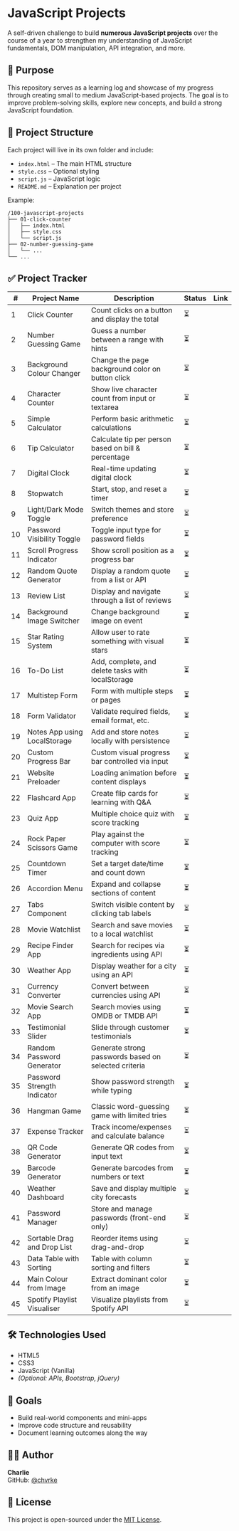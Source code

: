 
# JavaScript Projects

A self-driven challenge to build **numerous JavaScript projects** over the course of a year to strengthen my understanding of JavaScript fundamentals, DOM manipulation, API integration, and more.

## 🚀 Purpose

This repository serves as a learning log and showcase of my progress through creating small to medium JavaScript-based projects. The goal is to improve problem-solving skills, explore new concepts, and build a strong JavaScript foundation.

## 📁 Project Structure

Each project will live in its own folder and include:

- `index.html` – The main HTML structure  
- `style.css` – Optional styling  
- `script.js` – JavaScript logic  
- `README.md` – Explanation per project  

Example:

```text
/100-javascript-projects
├── 01-click-counter
│   ├── index.html
│   ├── style.css
│   └── script.js
├── 02-number-guessing-game
│   └── ...
└── ...
```

## ✅ Project Tracker

| #  | Project Name                 | Description                                           | Status       | Link |
|----|-----------------------------|-------------------------------------------------------|--------------|------|
| 1  | Click Counter               | Count clicks on a button and display the total       | ⏳   |      |
| 2  | Number Guessing Game        | Guess a number between a range with hints            | ⏳   |      |
| 3  | Background Colour Changer   | Change the page background color on button click     | ⏳   |      |
| 4  | Character Counter           | Show live character count from input or textarea     | ⏳   |      |
| 5  | Simple Calculator           | Perform basic arithmetic calculations                | ⏳   |      |
| 6  | Tip Calculator              | Calculate tip per person based on bill & percentage  | ⏳   |      |
| 7  | Digital Clock               | Real-time updating digital clock                     | ⏳   |      |
| 8  | Stopwatch                   | Start, stop, and reset a timer                       | ⏳   |      |
| 9  | Light/Dark Mode Toggle      | Switch themes and store preference                   | ⏳   |      |
| 10 | Password Visibility Toggle  | Toggle input type for password fields                | ⏳   |      |
| 11 | Scroll Progress Indicator   | Show scroll position as a progress bar               | ⏳   |      |
| 12 | Random Quote Generator      | Display a random quote from a list or API            | ⏳   |      |
| 13 | Review List                 | Display and navigate through a list of reviews       | ⏳   |      |
| 14 | Background Image Switcher   | Change background image on event                     | ⏳   |      |
| 15 | Star Rating System          | Allow user to rate something with visual stars       | ⏳   |      |
| 16 | To-Do List                  | Add, complete, and delete tasks with localStorage    | ⏳   |      |
| 17 | Multistep Form              | Form with multiple steps or pages                    | ⏳   |      |
| 18 | Form Validator              | Validate required fields, email format, etc.         | ⏳   |      |
| 19 | Notes App using LocalStorage| Add and store notes locally with persistence         | ⏳   |      |
| 20 | Custom Progress Bar         | Custom visual progress bar controlled via input      | ⏳   |      |
| 21 | Website Preloader           | Loading animation before content displays            | ⏳   |      |
| 22 | Flashcard App               | Create flip cards for learning with Q&A              | ⏳   |      |
| 23 | Quiz App                    | Multiple choice quiz with score tracking             | ⏳   |      |
| 24 | Rock Paper Scissors Game    | Play against the computer with score tracking        | ⏳   |      |
| 25 | Countdown Timer             | Set a target date/time and count down                | ⏳   |      |
| 26 | Accordion Menu              | Expand and collapse sections of content              | ⏳   |      |
| 27 | Tabs Component              | Switch visible content by clicking tab labels        | ⏳   |      |
| 28 | Movie Watchlist             | Search and save movies to a local watchlist          | ⏳   |      |
| 29 | Recipe Finder App           | Search for recipes via ingredients using API         | ⏳   |      |
| 30 | Weather App                 | Display weather for a city using an API              | ⏳   |      |
| 31 | Currency Converter          | Convert between currencies using API                 | ⏳   |      |
| 32 | Movie Search App            | Search movies using OMDB or TMDB API                 | ⏳   |      |
| 33 | Testimonial Slider          | Slide through customer testimonials                  | ⏳   |      |
| 34 | Random Password Generator   | Generate strong passwords based on selected criteria | ⏳   |      |
| 35 | Password Strength Indicator | Show password strength while typing                  | ⏳   |      |
| 36 | Hangman Game                | Classic word-guessing game with limited tries        | ⏳   |      |
| 37 | Expense Tracker             | Track income/expenses and calculate balance          | ⏳   |      |
| 38 | QR Code Generator           | Generate QR codes from input text                    | ⏳   |      |
| 39 | Barcode Generator           | Generate barcodes from numbers or text               | ⏳   |      |
| 40 | Weather Dashboard           | Save and display multiple city forecasts             | ⏳   |      |
| 41 | Password Manager            | Store and manage passwords (front-end only)          | ⏳   |      |
| 42 | Sortable Drag and Drop List | Reorder items using drag-and-drop                    | ⏳   |      |
| 43 | Data Table with Sorting     | Table with column sorting and filters                | ⏳   |      |
| 44 | Main Colour from Image      | Extract dominant color from an image                 | ⏳   |      |
| 45 | Spotify Playlist Visualiser | Visualize playlists from Spotify API                 | ⏳   |      |

## 🛠️ Technologies Used

- HTML5  
- CSS3  
- JavaScript (Vanilla)  
- *(Optional: APIs, Bootstrap, jQuery)*

## 📌 Goals

- Build real-world components and mini-apps  
- Improve code structure and reusability  
- Document learning outcomes along the way  

## 🙋‍♂️ Author

**Charlie**  
GitHub: [@chvrke](https://github.com/chvrke)

## 📄 License

This project is open-sourced under the [MIT License](LICENSE).
